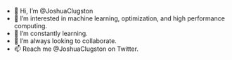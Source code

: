 - 👋 Hi, I’m @JoshuaClugston
- 👀 I’m interested in machine learning, optimization, and high performance computing. 
- 🌱 I’m constantly learning.
- 💞️ I’m always looking to collaborate. 
- 📫 Reach me @JoshuaClugston on Twitter.
